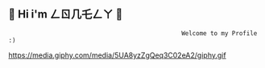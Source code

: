 💨 Hi i'm ㄥㄖ几乇ㄥㄚ 💨
-----------------------------------------------------------------------------------------------------------------------------------------------------------------------------------

                                                    Welcome to my Profile :)

https://media.giphy.com/media/5UA8yzZgQeq3C02eA2/giphy.gif
